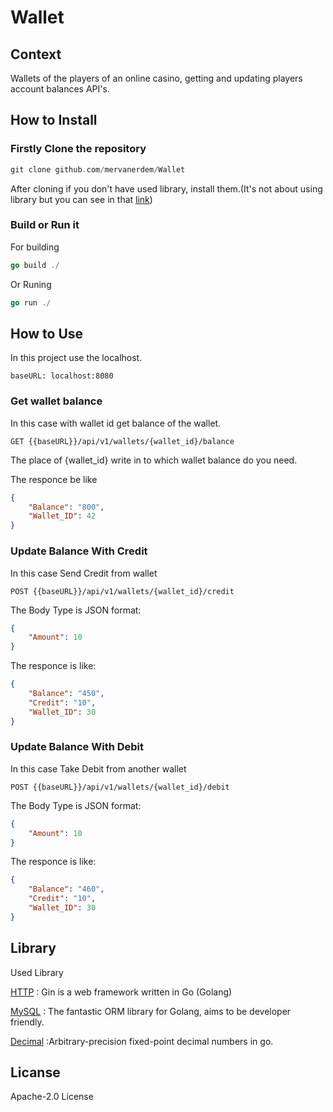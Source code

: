 # Wallet
## Context
Wallets of the players of an online casino, getting and updating players account balances API's.

## How to Install

### Firstly Clone the repository

```go
git clone github.com/mervanerdem/Wallet
```
After cloning if you don't have used library, install them.(It's not about using library but you can see in that [link](https://pkg.go.dev/cmd/go/internal/get))

### Build or Run it
For building
```go
go build ./
```
Or Runing
```Go
go run ./
```
## How to Use
In this project use the localhost.
```
baseURL: localhost:8080
```
### Get wallet balance
In  this case with wallet id get balance of the wallet. 
```
GET {{baseURL}}/api/v1/wallets/{wallet_id}/balance
```
The place of {wallet_id} write in to which wallet balance do you need.

The responce be like
```JSON
{
    "Balance": "800",
    "Wallet_ID": 42
}
```
### Update Balance With Credit
In this case Send Credit  from wallet
```
POST {{baseURL}}/api/v1/wallets/{wallet_id}/credit
```
The Body Type is JSON format:
```JSON
{
    "Amount": 10
}
```
The responce is like:
```JSON
{
    "Balance": "450",
    "Credit": "10",
    "Wallet_ID": 30
}
```
### Update Balance With Debit
In this case Take Debit from another wallet
```
POST {{baseURL}}/api/v1/wallets/{wallet_id}/debit
```
The Body Type is JSON format:
```JSON
{
    "Amount": 10
}
```
The responce is like:
```JSON
{
    "Balance": "460",
    "Credit": "10",
    "Wallet_ID": 30
}
```

## Library
Used Library

[HTTP](https://github.com/gin-gonic/gin) : Gin is a web framework written in Go (Golang)

[MySQL](https://github.com/go-gorm/gorm) : The fantastic ORM library for Golang, aims to be developer friendly.

[Decimal](https://github.com/shopspring/decimal) :Arbitrary-precision fixed-point decimal numbers in go.


## Licanse

Apache-2.0 License



